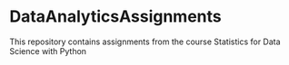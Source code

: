 # DataAnalyticsAssignments

This repository contains assignments from the course Statistics for Data Science with Python
